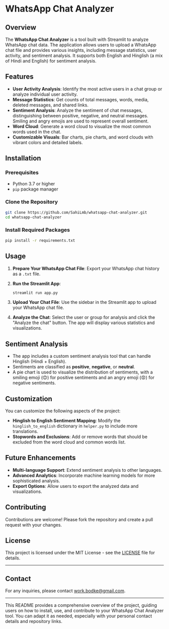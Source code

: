 # WhatsApp Chat Analyzer

## Overview

The **WhatsApp Chat Analyzer** is a tool built with Streamlit to analyze WhatsApp chat data. The application allows users to upload a WhatsApp chat file and provides various insights, including message statistics, user activity, and sentiment analysis. It supports both English and Hinglish (a mix of Hindi and English) for sentiment analysis.

## Features

- **User Activity Analysis**: Identify the most active users in a chat group or analyze individual user activity.
- **Message Statistics**: Get counts of total messages, words, media, deleted messages, and shared links.
- **Sentiment Analysis**: Analyze the sentiment of chat messages, distinguishing between positive, negative, and neutral messages. Smiling and angry emojis are used to represent overall sentiment.
- **Word Cloud**: Generate a word cloud to visualize the most common words used in the chat.
- **Customizable Visuals**: Bar charts, pie charts, and word clouds with vibrant colors and detailed labels.

## Installation

### Prerequisites

- Python 3.7 or higher
- `pip` package manager

### Clone the Repository

```bash
git clone https://github.com/SahiLmb/whatsapp-chat-analyzer.git
cd whatsapp-chat-analyzer
```

### Install Required Packages

```bash
pip install -r requirements.txt
```

## Usage

1. **Prepare Your WhatsApp Chat File**: Export your WhatsApp chat history as a `.txt` file.

2. **Run the Streamlit App**:

   ```bash
   streamlit run app.py
   ```

3. **Upload Your Chat File**: Use the sidebar in the Streamlit app to upload your WhatsApp chat file.

4. **Analyze the Chat**: Select the user or group for analysis and click the "Analyze the chat" button. The app will display various statistics and visualizations.

## Sentiment Analysis

- The app includes a custom sentiment analysis tool that can handle Hinglish (Hindi + English).
- Sentiments are classified as **positive**, **negative**, or **neutral**.
- A pie chart is used to visualize the distribution of sentiments, with a smiling emoji (😊) for positive sentiments and an angry emoji (😡) for negative sentiments.

## Customization

You can customize the following aspects of the project:
- **Hinglish to English Sentiment Mapping**: Modify the `hinglish_to_english` dictionary in `helper.py` to include more translations.
- **Stopwords and Exclusions**: Add or remove words that should be excluded from the word cloud and common words list.

## Future Enhancements

- **Multi-language Support**: Extend sentiment analysis to other languages.
- **Advanced Analytics**: Incorporate machine learning models for more sophisticated analysis.
- **Export Options**: Allow users to export the analyzed data and visualizations.

## Contributing

Contributions are welcome! Please fork the repository and create a pull request with your changes.

## License

This project is licensed under the MIT License - see the [LICENSE](LICENSE) file for details.

---

## Contact

For any inquiries, please contact [work.bodke@gmail.com](mailto:your-email@example.com).

---

This README provides a comprehensive overview of the project, guiding users on how to install, use, and contribute to your WhatsApp Chat Analyzer tool. You can adapt it as needed, especially with your personal contact details and repository links.
